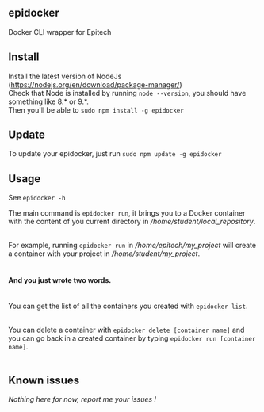 ## epidocker
Docker CLI wrapper for Epitech

## Install

Install the latest version of NodeJs (https://nodejs.org/en/download/package-manager/)<br>
Check that Node is installed by running `node --version`, you should have something like 8.* or 9.*.<br>
Then you'll be able to `sudo npm install -g epidocker`<br>

## Update

To update your epidocker, just run `sudo npm update -g epidocker`

## Usage

See `epidocker -h`

The main command is `epidocker run`, it brings you to a Docker container with the content of you current directory in _/home/student/local_repository_.<br><br>

For example, running `epidocker run` in _/home/epitech/my_project_  will create a container with your project in _/home/student/my_project_.<br><br>

#### And you just wrote two words.<br><br>

You can get the list of all the containers you created with `epidocker list`.<br><br>

You can delete a container with `epidocker delete [container name]` and you can go back in a created container by typing `epidocker run [container name]`.<br><br>

## Known issues

_Nothing here for now, report me your issues !_
